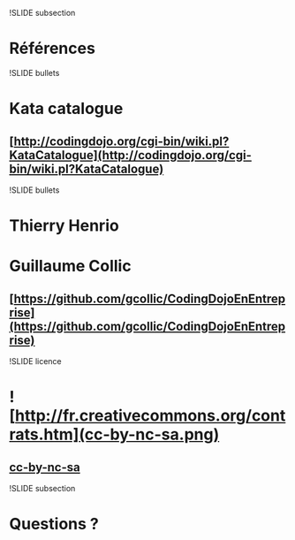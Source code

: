 ﻿!SLIDE subsection
# Références

!SLIDE bullets
# Kata catalogue
## [http://codingdojo.org/cgi-bin/wiki.pl?KataCatalogue](http://codingdojo.org/cgi-bin/wiki.pl?KataCatalogue)

!SLIDE bullets
# Thierry Henrio
# Guillaume Collic
## [https://github.com/gcollic/CodingDojoEnEntreprise](https://github.com/gcollic/CodingDojoEnEntreprise)

!SLIDE licence
# ![http://fr.creativecommons.org/contrats.htm](cc-by-nc-sa.png)
## [cc-by-nc-sa](http://fr.creativecommons.org/contrats.htm)

!SLIDE subsection
# Questions ?
